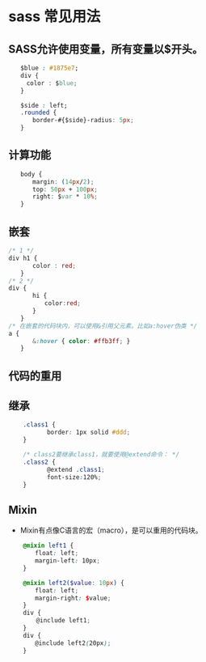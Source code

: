 # sass 常见用法
## SASS允许使用变量，所有变量以$开头。
```css
　　$blue : #1875e7;　
　　div {
　　　color : $blue;
　　}

　　$side : left;
　　.rounded {
　　　　border-#{$side}-radius: 5px;
　　}
```
## 计算功能
```css
　　body {
　　　　margin: (14px/2);
　　　　top: 50px + 100px;
　　　　right: $var * 10%;
　　}
```
## 嵌套
```css
/* 1 */
div h1 {
　　　　color : red;
　　}
/* 2 */
div {
　　　　hi {
　　　　　　color:red;
　　　　}
　　}
/* 在嵌套的代码块内，可以使用&引用父元素。比如a:hover伪类 */
a {
　　　　&:hover { color: #ffb3ff; }
　　}
```
## 代码的重用
## 继承
```scss
    .class1 {
    　　　　border: 1px solid #ddd;
    }

    /* class2要继承class1，就要使用@extend命令： */
    .class2 {
    　　　　@extend .class1;
    　　　　font-size:120%;
    }
```
## Mixin
  - Mixin有点像C语言的宏（macro），是可以重用的代码块。
```scss
    @mixin left1 {
    　　float: left;
    　　margin-left: 10px;
    }

    @mixin left2($value: 10px) {
    　　float: left;
    　　margin-right: $value;
    }
    div {
    　  @include left1;
    }
    div {
    　　@include left2(20px);
    }
```
